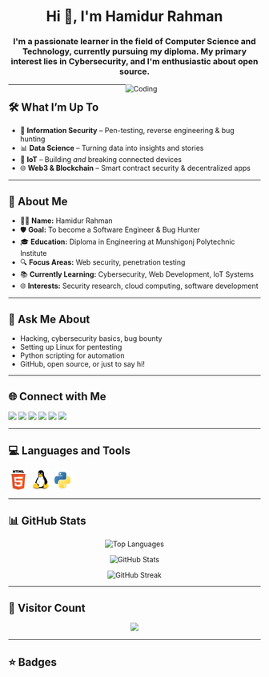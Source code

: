 <h1 align="center">Hi 👋, I'm Hamidur Rahman</h1>
<h3 align="center">I'm a passionate learner in the field of Computer Science and Technology, currently pursuing my diploma. My primary interest lies in Cybersecurity, and I'm enthusiastic about open source.</h3>

<img align="right" alt="Coding" width="270" src="https://octodex.github.com/images/privateinvestocat.jpg" />

---

## 🛠️ What I’m Up To

- 🔐 **Information Security** – Pen-testing, reverse engineering & bug hunting  
- 📊 **Data Science** – Turning data into insights and stories  
- 🔌 **IoT** – Building *and* breaking connected devices  
- 🌐 **Web3 & Blockchain** – Smart contract security & decentralized apps  

---

## 📇 About Me

- 👨‍💻 **Name:** Hamidur Rahman  
- 🛡️ **Goal:** To become a Software Engineer & Bug Hunter  
- 🎓 **Education:** Diploma in Engineering at Munshigonj Polytechnic Institute  
- 🔍 **Focus Areas:** Web security, penetration testing  
- 📚 **Currently Learning:** Cybersecurity, Web Development, IoT Systems  
- 🌐 **Interests:** Security research, cloud computing, software development  

---

## 🧠 Ask Me About

- Hacking, cybersecurity basics, bug bounty
- Setting up Linux for pentesting
- Python scripting for automation
- GitHub, open source, or just to say hi!

---

## 🌐 Connect with Me

<p align="left">
  <a href="https://twitter.com/hamidur0x" target="_blank"><img src="https://skillicons.dev/icons?i=twitter" height="35" /></a>
  <a href="https://linkedin.com/in/hamidur0x" target="_blank"><img src="https://skillicons.dev/icons?i=linkedin" height="35" /></a>
  <a href="mailto:hamidur0x@gmail.com"><img src="https://skillicons.dev/icons?i=gmail" height="35" /></a>
  <a href="https://fb.com/hamidur0x" target="_blank"><img src="https://raw.githubusercontent.com/rahuldkjain/github-profile-readme-generator/master/src/images/icons/Social/facebook.svg" height="35" /></a>
  <a href="https://instagram.com/hamidur0x" target="_blank"><img src="https://raw.githubusercontent.com/rahuldkjain/github-profile-readme-generator/master/src/images/icons/Social/instagram.svg" height="35" /></a>
  <a href="https://medium.com/@hamidur0x" target="_blank"><img src="https://raw.githubusercontent.com/rahuldkjain/github-profile-readme-generator/master/src/images/icons/Social/medium.svg" height="35" /></a>
</p>

---

## 💻 Languages and Tools

<p align="left">
  <a href="https://www.w3.org/html/" target="_blank"><img src="https://raw.githubusercontent.com/devicons/devicon/master/icons/html5/html5-original-wordmark.svg" alt="HTML5" width="40" height="40"/></a>
  <a href="https://www.linux.org/" target="_blank"><img src="https://raw.githubusercontent.com/devicons/devicon/master/icons/linux/linux-original.svg" alt="Linux" width="40" height="40"/></a>
  <a href="https://www.python.org" target="_blank"><img src="https://raw.githubusercontent.com/devicons/devicon/master/icons/python/python-original.svg" alt="Python" width="40" height="40"/></a>
</p>

---

## 📊 GitHub Stats

<p align="center">
  <img src="https://github-readme-stats.vercel.app/api/top-langs?username=hamidur0x&show_icons=true&locale=en&layout=compact" alt="Top Languages" />
</p>

<p align="center">
  <img src="https://github-readme-stats.vercel.app/api?username=hamidur0x&show_icons=true&locale=en" alt="GitHub Stats" />
</p>

<p align="center">
  <img src="https://github-readme-streak-stats.herokuapp.com/?user=hamidur0x" alt="GitHub Streak" />
</p>

---

## 🔢 Visitor Count

<div align="center">
  <img src="https://profile-counter.glitch.me/hamidur0x/count.svg" />
</div>

---

## ⭐ Badges

<!-- Add TryHackMe, HackTheBox, or other platform badges here -->
